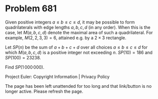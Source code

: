 #   Problem 681

   Given positive integers $a \le b \le c \le d$, it may be possible to form
   quadrilaterals with edge lengths $a,b,c,d$ (in any order). When this is
   the case, let $M(a,b,c,d)$ denote the maximal area of such a
   quadrilateral.
   For example, $M(2,2,3,3)=6$, attained e.g. by a $2\times 3$ rectangle.

   Let $SP(n)$ be the sum of $a+b+c+d$ over all choices $a \le b \le c \le d$
   for which $M(a,b,c,d)$ is a positive integer not exceeding $n$.
   $SP(10)=186$ and $SP(100)=23238$.

   Find $SP(1\,000\,000)$.

   Project Euler: Copyright Information | Privacy Policy

   The page has been left unattended for too long and that link/button is no
   longer active. Please refresh the page.
